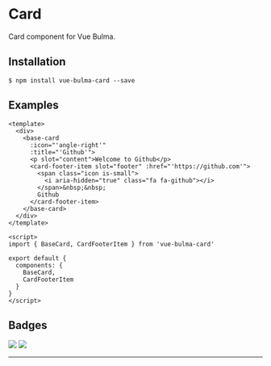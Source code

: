 # Card

Card component for Vue Bulma.

## Installation

```
$ npm install vue-bulma-card --save
```


## Examples

```vue
<template>
  <div>
    <base-card
      :icon="'angle-right'"
      :title="'Github'">
      <p slot="content">Welcome to Github</p>
      <card-footer-item slot="footer" :href="'https://github.com'">
        <span class="icon is-small">
          <i aria-hidden="true" class="fa fa-github"></i>
        </span>&nbsp;&nbsp;
        Github
      </card-footer-item>
    </base-card>
  </div>
</template>

<script>
import { BaseCard, CardFooterItem } from 'vue-bulma-card'

export default {
  components: {
    BaseCard,
    CardFooterItem
  }
}
</script>
```


## Badges

![](https://img.shields.io/badge/license-MIT-blue.svg)
![](https://img.shields.io/badge/status-dev-yellow.svg)

---
